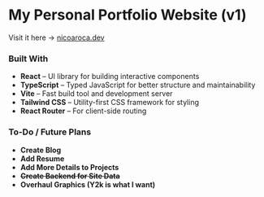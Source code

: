 # My Personal Portfolio Website (v1)

Visit it here → [nicoaroca.dev](https://nicoaroca.dev)

### Built With
- **React** – UI library for building interactive components
- **TypeScript** – Typed JavaScript for better structure and maintainability
- **Vite** – Fast build tool and development server
- **Tailwind CSS** – Utility-first CSS framework for styling
- **React Router** – For client-side routing

### To-Do / Future Plans
- **Create Blog**
- **Add Resume**
- **Add More Details to Projects**
- ~~**Create Backend for Site Data**~~
- **Overhaul Graphics (Y2k is what I want)**

<!--  
raah!!

Virtual buisness card of sorts. Contains important links and a portfolio section that includes a gallary and URLs.

This'll basically be my version of the lab for school, but I wanna make this the coolest website I can, as I want to publish this on the web to have my own website!


**What I'll need**
* A Hero portion on index.html, just being a cool bg, my logo, my name (Nico, not Nicholas), and a quirky message

* A short About Me description showing what I do, grabbing my discord profile picture, and my interests and hobbies. *A short but sweet overview on what I do hehe.*

* A Bunch of buttons that lead to a gallery website, and some other links to some other projects (Like one for Sonic 4 ReRun)

* Cool, minimalist abstraction design. I had a book I wish I still had to use as a moodboard, but basically I want my signature beige and dark purple, with colors that pop

* retro aestethic, while still very poppy. In other words, cool but not RETRO PETRO. Maybe a better example would be Persona (3) or the classic sonic title cards.
-->


